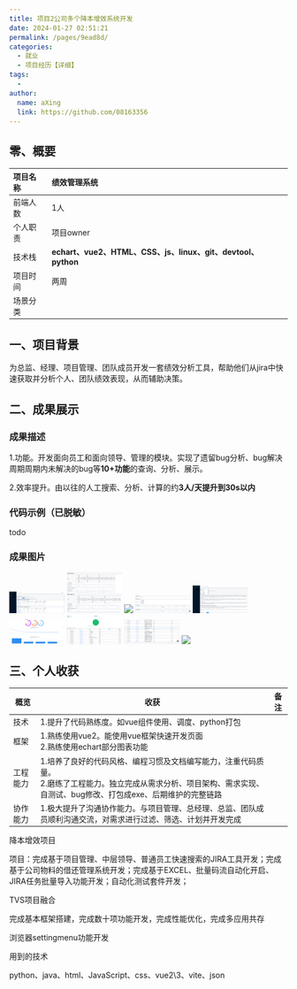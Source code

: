 ```yaml
---
title: 项目2公司多个降本增效系统开发
date: 2024-01-27 02:51:21
permalink: /pages/9ead8d/
categories:
  - 就业
  - 项目经历【详细】
tags:
  - 
author: 
  name: aXing
  link: https://github.com/08163356
---
```




## 零、概要

| 项目名称 | 绩效管理系统                                                 |
| :------- | :----------------------------------------------------------- |
| 前端人数 | 1人                                                          |
| 个人职责 | 项目owner                                                    |
| 技术栈   | **echart、vue2、HTML、CSS、js、linux、git、devtool、python** |
| 项目时间 | 两周                                                         |
| 场景分类 |                                                              |

## 一、项目背景

为总监、经理、项目管理、团队成员开发一套绩效分析工具，帮助他们从jira中快速获取并分析个人、团队绩效表现，从而辅助决策。

## 二、成果展示

### 成果描述

1.功能。开发面向员工和面向领导、管理的模块。实现了遗留bug分析、bug解决周期周期内未解决的bug等**10+功能**的查询、分析、展示。

2.效率提升。由以往的人工搜索、分析、计算的约**3人/天提升到30s以内**

### 代码示例（已脱敏）

todo

### 成果图片

<img width="100px" src='/docs/.vuepress/public/img/project/jiraTool/页面概览1.png'>
<img width="100px" src='/docs/.vuepress/public/img/project/jiraTool/页面概览2.png'>
<img width="100px" src='/docs/.vuepress/public/img/project/jiraTool/页面页面概览3.png'>
<img width="100px" src='/docs/.vuepress/public/img/project/jiraTool/页面概览4.png'>
<img width="100px" src='/docs/.vuepress/public/img/project/jiraTool/页面概览5.png'>
<img width="100px" src='/docs/.vuepress/public/img/project/jiraTool/页面概览6.png'>
<img width="100px" src='/docs/.vuepress/public/img/project/jiraTool/页面概览7.png'>
<img width="100px" src='/docs/.vuepress/public/img/project/jiraTool/页面概览8.png'>
<img width="100px" src='/docs/.vuepress/public/img/project/jiraTool/概览9.png'> 



## 三、个人收获

| 概览     | 收获                                                         | 备注 |
| -------- | ------------------------------------------------------------ | ---- |
| 技术     | 1.提升了代码熟练度。如vue组件使用、调度、python打包<br />    |      |
| 框架     | 1.熟练使用vue2。能使用vue框架快速开发页面<br />2.熟练使用echart部分图表功能 |      |
| 工程能力 | 1.培养了良好的代码风格、编程习惯及文档编写能力，注重代码质量。<br />2.磨练了工程能力。独立完成从需求分析、项目架构、需求实现、自测试、bug修改、打包成exe、后期维护的完整链路 |      |
| 协作能力 | 1.极大提升了沟通协作能力。与项目管理、总经理、总监、团队成员顺利沟通交流，对需求进行过滤、筛选、计划并开发完成 |      |



降本增效项目

项目：完成基于项目管理、中层领导、普通员工快速搜索的JIRA工具开发；完成基于公司物料的借还管理系统开发；完成基于EXCEL、批量码流自动化开启、JIRA任务批量导入功能开发；自动化测试套件开发；

TVS项目融合

完成基本框架搭建，完成数十项功能开发，完成性能优化，完成多应用共存

浏览器settingmenu功能开发



用到的技术

python、java、html、JavaScript、css、vue2\3、vite、json
